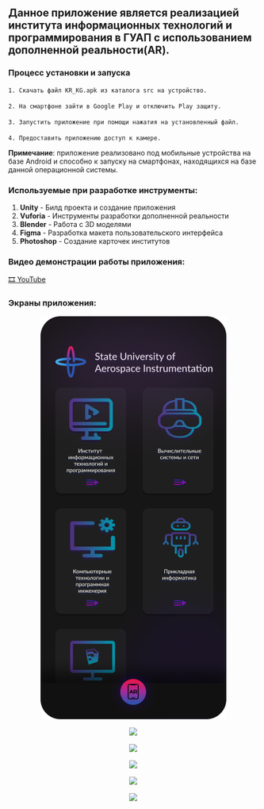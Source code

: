 ## Данное приложение является реализацией института информационных технологий и программирования в ГУАП с использованием дополненной реальности(AR).

### Процесс установки и запуска
    1. Скачать файл KR_KG.apk из каталога src на устройство.
    
    2. На смартфоне зайти в Google Play и отключить Play защиту.
    
    3. Запустить приложение при помощи нажатия на установленный файл.
    
    4. Предоставить приложению доступ к камере.

**Примечание**: приложение реализовано под мобильные устройства на базе Android и способно к запуску на смартфонах, находящихся на базе данной операционной системы.

### Используемые при разработке инструменты:
1. **Unity** - Билд проекта и создание приложения
2. **Vuforia** - Инструменты разработки дополненной реальности
3. **Blender** - Работа с 3D моделями
4. **Figma** - Разработка макета пользовательского интерфейса
5. **Photoshop** - Создание карточек институтов

### Видео демонстрации работы приложения:
<a href="https://youtu.be/GhxJkqRAa5g"> :film_strip: YouTube</a>

### Экраны приложения:

<p align="center">
  <img src="/course_2/AR%20android%20app%20(course%20project)/images/MainMenu.png" />
</p>
<p align="center">
  <img src="/images/Detail_IITP.png" />
</p>  
<p align="center">
  <img src="/images/Detail_IST.png" />
</p>  
<p align="center">  
  <img src="/images/Detail_KTPI.png" />
</p>  
<p align="center">  
  <img src="/images/Detail_PI.png" />
</p>  
<p align="center">  
  <img src="/images/Detail_VSS.png" />
</p>
